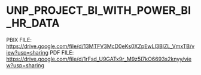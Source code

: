 # UNP_PROJECT_BI_WITH_POWER_BI_HR_DATA

PBIX FILE: https://drive.google.com/file/d/13MTFV3McD0eKs0XZpEwLl3BlZL_VmxTB/view?usp=sharing
PDF FILE: https://drive.google.com/file/d/1rFsd_U9GATx9r_M9z5l7kO6693s2knyy/view?usp=sharing

